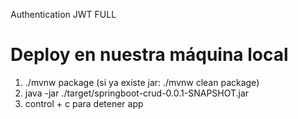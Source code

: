 Authentication JWT FULL

# Deploy en nuestra máquina local
1. ./mvnw package (si ya existe jar: ./mvnw clean package)
2. java -jar ./target/springboot-crud-0.0.1-SNAPSHOT.jar
3. control + c para detener app
